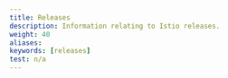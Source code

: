 ```yaml
---
title: Releases
description: Information relating to Istio releases.
weight: 40
aliases:
keywords: [releases]
test: n/a
---
```

